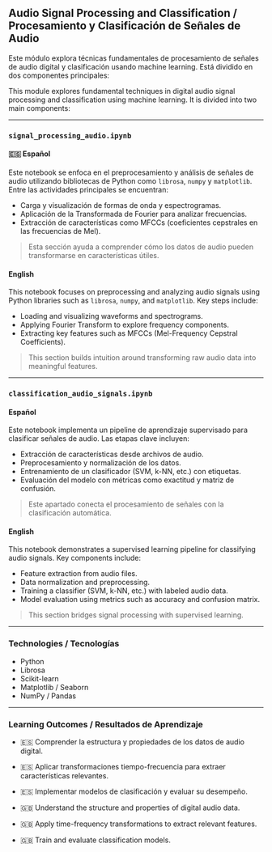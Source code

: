 ##  Audio Signal Processing and Classification / Procesamiento y Clasificación de Señales de Audio

Este módulo explora técnicas fundamentales de procesamiento de señales de audio digital y clasificación usando machine learning. Está dividido en dos componentes principales:

This module explores fundamental techniques in digital audio signal processing and classification using machine learning. It is divided into two main components:

---

###  `signal_processing_audio.ipynb`

#### 🇪🇸 Español  
Este notebook se enfoca en el preprocesamiento y análisis de señales de audio utilizando bibliotecas de Python como `librosa`, `numpy` y `matplotlib`. Entre las actividades principales se encuentran:

- Carga y visualización de formas de onda y espectrogramas.
- Aplicación de la Transformada de Fourier para analizar frecuencias.
- Extracción de características como MFCCs (coeficientes cepstrales en las frecuencias de Mel).

>  Esta sección ayuda a comprender cómo los datos de audio pueden transformarse en características útiles.

####  English  
This notebook focuses on preprocessing and analyzing audio signals using Python libraries such as `librosa`, `numpy`, and `matplotlib`. Key steps include:

- Loading and visualizing waveforms and spectrograms.
- Applying Fourier Transform to explore frequency components.
- Extracting key features such as MFCCs (Mel-Frequency Cepstral Coefficients).

> This section builds intuition around transforming raw audio data into meaningful features.

---

###  `classification_audio_signals.ipynb`

####  Español  
Este notebook implementa un pipeline de aprendizaje supervisado para clasificar señales de audio. Las etapas clave incluyen:

- Extracción de características desde archivos de audio.
- Preprocesamiento y normalización de los datos.
- Entrenamiento de un clasificador (SVM, k-NN, etc.) con etiquetas.
- Evaluación del modelo con métricas como exactitud y matriz de confusión.

>  Este apartado conecta el procesamiento de señales con la clasificación automática.

####  English  
This notebook demonstrates a supervised learning pipeline for classifying audio signals. Key components include:

- Feature extraction from audio files.
- Data normalization and preprocessing.
- Training a classifier (SVM, k-NN, etc.) with labeled audio data.
- Model evaluation using metrics such as accuracy and confusion matrix.

>  This section bridges signal processing with supervised learning.

---

###  Technologies / Tecnologías

- Python
- Librosa
- Scikit-learn
- Matplotlib / Seaborn
- NumPy / Pandas

---

###  Learning Outcomes / Resultados de Aprendizaje

- 🇪🇸 Comprender la estructura y propiedades de los datos de audio digital.  
- 🇪🇸 Aplicar transformaciones tiempo-frecuencia para extraer características relevantes.  
- 🇪🇸 Implementar modelos de clasificación y evaluar su desempeño.  

- 🇬🇧 Understand the structure and properties of digital audio data.  
- 🇬🇧 Apply time-frequency transformations to extract relevant features.  
- 🇬🇧 Train and evaluate classification models.